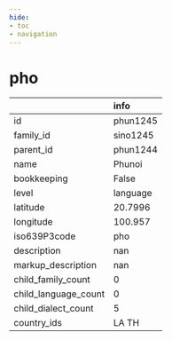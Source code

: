 ```yaml
---
hide:
- toc
- navigation
---
```

# pho
|                      | info     |
|:---------------------|:---------|
| id                   | phun1245 |
| family_id            | sino1245 |
| parent_id            | phun1244 |
| name                 | Phunoi   |
| bookkeeping          | False    |
| level                | language |
| latitude             | 20.7996  |
| longitude            | 100.957  |
| iso639P3code         | pho      |
| description          | nan      |
| markup_description   | nan      |
| child_family_count   | 0        |
| child_language_count | 0        |
| child_dialect_count  | 5        |
| country_ids          | LA TH    |